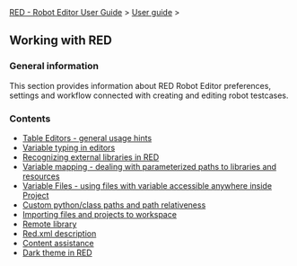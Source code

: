 <html>
<head>
<link href="PLUGINS_ROOT/org.robotframework.ide.eclipse.main.plugin.doc.user/help/style.css" rel="stylesheet" type="text/css"/>
</head>
<body>
<a href="/help/..\..\index.html">RED - Robot Editor User Guide</a> &gt; <a href="/help/..\user_guide.html">User guide</a> &gt; 
<h2>Working with RED</h2>
<h3>General information</h3>
<p>This section provides information about RED Robot Editor preferences, settings and workflow connected with creating and editing robot testcases. 
</p>
<h3>Contents</h3>
<ul>
<li><a href="/help/..\working_with_red\table_general.html">Table Editors - general usage hints</a>
</li>
<li><a href="/help/..\working_with_red\variable_typing.html">Variable typing in editors</a>
</li>
<li><a href="/help/..\working_with_red\libs.html">Recognizing external libraries in RED</a>
</li>
<li><a href="/help/..\working_with_red\variable_mapping.html">Variable mapping - dealing with parameterized paths to libraries and resources</a>
</li>
<li><a href="/help/..\working_with_red\variable_files.html">Variable Files - using files with variable accessible anywhere inside Project</a>
</li>
<li><a href="/help/..\working_with_red\custom_paths_relatve.html">Custom python/class paths and path relativeness</a>
</li>
<li><a href="/help/..\working_with_red\importing.html">Importing files and projects to workspace</a>
</li>
<li><a href="/help/..\working_with_red\remote_library.html">Remote library</a>
</li>
<li><a href="/help/..\working_with_red\red_xml.html">Red.xml description</a>
</li>
<li><a href="/help/..\working_with_red\content_assist.html">Content assistance</a>
</li>
<li><a href="/help/..\working_with_red\dark_theme.html">Dark theme in RED</a>
</li>
</ul>
</body>
</html>